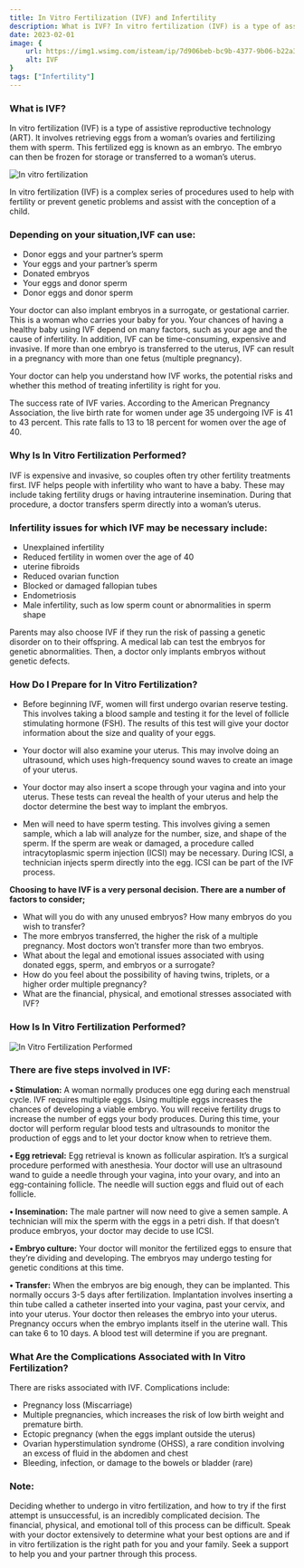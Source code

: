 ```yaml
---
title: In Vitro Fertilization (IVF) and Infertility
description: What is IVF? In vitro fertilization (IVF) is a type of assistive reproductive technology (ART). It involves retrieving eggs from a woman’s ovaries and fertilizing them with sperm. This fertilized egg is known as an emb...
date: 2023-02-01
image: {
    url: https://img1.wsimg.com/isteam/ip/7d906beb-bc9b-4377-9b06-b22a3566899c/images.jpeg-56.jpg/:/cr=t:0%25,l:0%25,w:100%25,h:100%25/rs=w:1280 ,
    alt: IVF
}
tags: ["Infertility"]
---
```

### What is IVF?

In vitro fertilization (IVF) is a type of assistive reproductive technology (ART). It involves retrieving eggs from a woman’s ovaries and fertilizing them with sperm. This fertilized egg is known as an embryo. The embryo can then be frozen for storage or transferred to a woman’s uterus.

![In vitro fertilization ](https://img1.wsimg.com/isteam/ip/7d906beb-bc9b-4377-9b06-b22a3566899c/images-4.png/:/rs=w:1280)

In vitro fertilization (IVF) is a complex series of procedures used to help with fertility or prevent genetic problems and assist with the conception of a child.

### Depending on your situation,IVF can use:

- Donor eggs and your partner’s sperm
- Your eggs and your partner’s sperm
- Donated embryos
- Your eggs and donor sperm
- Donor eggs and donor sperm

Your doctor can also implant embryos in a surrogate, or gestational carrier. This is a woman who carries your baby for you.
Your chances of having a healthy baby using IVF depend on many factors, such as your age and the cause of infertility. In addition, IVF can be time-consuming, expensive and invasive. If more than one embryo is transferred to the uterus, IVF can result in a pregnancy with more than one fetus (multiple pregnancy).

Your doctor can help you understand how IVF works, the potential risks and whether this method of treating infertility is right for you.

The success rate of IVF varies. According to the American Pregnancy Association, the live birth rate for women under age 35 undergoing IVF is 41 to 43 percent. This rate falls to 13 to 18 percent for women over the age of 40.

### Why Is In Vitro Fertilization Performed?

IVF is expensive and invasive, so couples often try other fertility treatments first.
IVF helps people with infertility who want to have a baby. These may include taking fertility drugs or having intrauterine insemination. During that procedure, a doctor transfers sperm directly into a woman’s uterus.

### Infertility issues for which IVF may be necessary include:

- Unexplained infertility
- Reduced fertility in women over the age of 40
- uterine fibroids
- Reduced ovarian function
- Blocked or damaged fallopian tubes
- Endometriosis
- Male infertility, such as low sperm count or abnormalities in sperm shape

Parents may also choose IVF if they run the risk of passing a genetic disorder on to their offspring.
A medical lab can test the embryos for genetic abnormalities. Then, a doctor only implants embryos without genetic defects.

### How Do I Prepare for In Vitro Fertilization?

- Before beginning IVF, women will first undergo ovarian reserve testing. This involves taking a blood sample and testing it for the level of follicle stimulating hormone (FSH). The results of this test will give your doctor information about the size and quality of your eggs.

- Your doctor will also examine your uterus. This may involve doing an ultrasound, which uses high-frequency sound waves to create an image of your uterus.
- Your doctor may also insert a scope through your vagina and into your uterus. These tests can reveal the health of your uterus and help the doctor determine the best way to implant the embryos.

- Men will need to have sperm testing. This involves giving a semen sample, which a lab will analyze for the number, size, and shape of the sperm. If the sperm are weak or damaged, a procedure called intracytoplasmic sperm injection (ICSI) may be necessary. During ICSI, a technician injects sperm directly into the egg. ICSI can be part of the IVF process.

**Choosing to have IVF is a very personal decision. There are a number of factors to consider;**

- What will you do with any unused embryos? How many embryos do you wish to transfer?
- The more embryos transferred, the higher the risk of a multiple pregnancy. Most doctors won’t transfer more than two embryos.
- What about the legal and emotional issues associated with using donated eggs, sperm, and embryos or a surrogate?
- How do you feel about the possibility of having twins, triplets, or a higher order multiple pregnancy?
- What are the financial, physical, and emotional stresses associated with IVF?

### How Is In Vitro Fertilization Performed?

![In Vitro Fertilization Performed](https://img1.wsimg.com/isteam/ip/7d906beb-bc9b-4377-9b06-b22a3566899c/images.jpeg-55.jpg/:/cr=t:0%25,l:0%25,w:100%25,h:100%25/rs=w:1280)

### There are five steps involved in IVF:

**• Stimulation:** A woman normally produces one egg during each menstrual cycle. IVF requires multiple eggs. Using multiple eggs increases the chances of developing a viable embryo. You will receive fertility drugs to increase the number of eggs your body produces. During this time, your doctor will perform regular blood tests and ultrasounds to monitor the production of eggs and to let your doctor know when to retrieve them.

**• Egg retrieval:** Egg retrieval is known as follicular aspiration. It’s a surgical procedure performed with anesthesia. Your doctor will use an ultrasound wand to guide a needle through your vagina, into your ovary, and into an egg-containing follicle. The needle will suction eggs and fluid out of each follicle.

**• Insemination:** The male partner will now need to give a semen sample. A technician will mix the sperm with the eggs in a petri dish. If that doesn’t produce embryos, your doctor may decide to use ICSI.

**• Embryo culture:** Your doctor will monitor the fertilized eggs to ensure that they’re dividing and developing. The embryos may undergo testing for genetic conditions at this time.

**• Transfer:** When the embryos are big enough, they can be implanted. This normally occurs 3-5 days after fertilization. Implantation involves inserting a thin tube called a catheter inserted into your vagina, past your cervix, and into your uterus. Your doctor then releases the embryo into your uterus. Pregnancy occurs when the embryo implants itself in the uterine wall. This can take 6 to 10 days. A blood test will determine if you are pregnant.

### What Are the Complications Associated with In Vitro Fertilization?

There are risks associated with IVF. Complications include:

- Pregnancy loss (Miscarriage)
- Multiple pregnancies, which increases the risk of low birth weight and premature birth.
- Ectopic pregnancy (when the eggs implant outside the uterus)
- Ovarian hyperstimulation syndrome (OHSS), a rare condition involving an excess of fluid in the abdomen and chest
- Bleeding, infection, or damage to the bowels or bladder (rare)

### Note:

Deciding whether to undergo in vitro fertilization, and how to try if the first attempt is unsuccessful, is an incredibly complicated decision. The financial, physical, and emotional toll of this process can be difficult. Speak with your doctor extensively to determine what your best options are and if in vitro fertilization is the right path for you and your family. Seek a support to help you and your partner through this process.